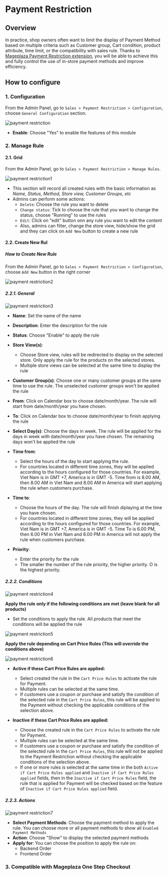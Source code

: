 # Payment Restriction
## Overview

In practice, shop owners often want to limit the display of Payment Method based on multiple criteria such as Customer group, Cart condition, product attribute, time limit, or the compatibility with sales rule. Thanks to [Mageplaza Payment Restriction extension](https://www.mageplaza.com/magento-2-payment-restriction/), you will be able to achieve this and fully control the use of in-store payment methods and improve efficiency.

## How to configure

### 1. Configuration

From the Admin Panel, go to `Sales > Payment Restriction > Configuration`, choose `General Configuration` section.

![payment restriction](https://i.imgur.com/cIht2lG.png)

- **Enable**: Choose "Yes" to enable the features of this module

### 2. Manage Rule
#### 2.1. Grid

From the Admin Panel, go to `Sales > Payment Restriction > Manage Rules`.

![payment restriction1](https://i.imgur.com/CoiEZQw.png)

- This section will record all created rules with the basic information as *Name, Status, Method, Store view, Customer Groups, etc*
- Admins can perform some actions:
  - `Delete`: Choose the rule you want to delete
  - `Change status`: Tick to choose the rule that you want to change the status, choose "Running" to use the rules
  - `Edit`: Click on "edit" button onn any rule you want to edit the content
  - Also, admins can filter, change the store view, hide/show the grid and they can click on `Add New` button to create a new rule
  
#### 2.2. Create New Rul
##### How to Create New Rule

From the Admin Panel, go to `Sales > Payment Restriction > Configuration`, choose `Add New` button in the right corner

![payment restriction2](https://i.imgur.com/BuYxsIm.png)

##### 2.2.1. General

![payment restriction3](https://i.imgur.com/7xOWr0c.png)

- **Name**: Set the name of the name
- **Description**: Enter the description for the rule
- **Status**: Choose "Enable" to apply the rule
- **Store View(s)**:
  - Choose Store view, rules will be redirected to display on the selected store. Only apply the rule for the products on the selected stores.
  - Multiple store views can be selected at the same time to display the rule
  
- **Customer Group(s)**: Choose one or many customer groups at the same time to use the rule. The unselected customer groups won't be applied the rule
- **From**: Click on Calendar box to choose date/month/year. The rule will start from date/month/year you have chosen. 
- **To**: Click on Calendar box to choose date/month/year to finish applying the rule
- **Select Day(s)**: Choose the days in week. The rule will be applied for the days in week with date/month/year you have chosen. The remaining days won't be applied the rule
- **Time from**:
  - Select the hours of the day to start applying the rule.
  - For countries located in different time zones, they will be applied according to the hours configured for those countries. For example, Viet Nam is in GMT +7, America is in GMT -5. Time from is 8.00 AM, then 8.00 AM in Viet Nam and 8.00 AM in America will start applying the rule when customers purchase.
  
- **Time to**:
  - Choose the hours of the day. The rule will finish diplaying at the time you have chosen.
  - For countries located in different time zones, they will be applied according to the hours configured for those countries. For example, Viet Nam is in GMT +7, America is in GMT -5. Time To is 6.00 PM, then 6.00 PM in Viet Nam and 6.00 PM in America will not apply the rule when customers purchase.

- **Priority**:
  - Enter the priority for the rule
  - The smaller the number of the rule priority, the higher priority. O is the highest priority.
  
##### 2.2.2. Conditions

![payment restriction4](https://i.imgur.com/NUhirhB.png)

**Apply the rule only if the following conditions are met (leave blank for all products)**

- Set the conditions to apply the rule. All products that meet the conditions will be applied the rule

![payment restriction5](https://i.imgur.com/NUhirhB.png)

**Apply the rule depending on Cart Price Rules (This will override the conditions above)**

![payment restriction6](https://i.imgur.com/NUhirhB.png)

  - **Active if these Cart Price Rules are applied:**
    - Select created the rule in the `Cart Price Rules` to activate the rule for Payment.
    - Multiple rules can be selected at the same time.
    - If customers use a coupon or purchase and satisfy the condition of the selected rule in the `Cart Price Rules`, this rule will be applied to the Payment without checking the applicable conditions of the selection above.

  - **Inactive if these Cart Price Rules are applied:**
    - Choose the created rule in the `Cart Price Rules` to activate the rule for Payment.
    - Multiple rules can be selected at the same time.
    - If customers use a coupon or purchase and satisfy the condition of the selected rule in the `Cart Price Rules`, this rule will not be applied to the Payment Restriction without checking the applicable conditions of the selection above.
    - If one or more rules is selected at the same time in the both `Active if Cart Price Rules applied` and `Inactive if Cart Price Rules applied` fields, then in the `Inactive if Cart Price Rules` field, the rule that is applied for Payment will be checked based on the feature of `Inactive if Cart Price Rules applied` field.


##### 2.2.3. Actions

![payment restriction7](https://i.imgur.com/NUhirhB.png)

- **Select Payment Methods**: Choose the payment method to apply the rule. You can choose more or all payment methods to show all `Enabled Payment Methods`
- **Action**: Choose "Show" to display the selected payment methods
- **Apply for**: You can choose the position to apply the rule on:
  - Backend Order
  - Frontend Order


### 3. Compatible with Mageplaza One Step Checkout


















